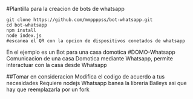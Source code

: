 #Plantilla para la creacion de bots de whatsapp

```
git clone https://github.com/mmppppss/bot-whatsapp.git
cd bot-whatsapp
npm install
node index.js
#escanea el QR con la opcion de dispositivos conetados de whatsapp
```


En el ejemplo es un Bot para una casa domotica
#DOMO-Whatsapp
Comunicacion de una casa Domotica mediante Whatsapp, permite interactuar con la casa desde Whatsapp


##Tomar en consideracion
Modifica el codigo de acuerdo a tus necesidades
Requiere nodejs
Whatsapp banea la libreria Baileys asi que hay que reemplazarla por un fork
